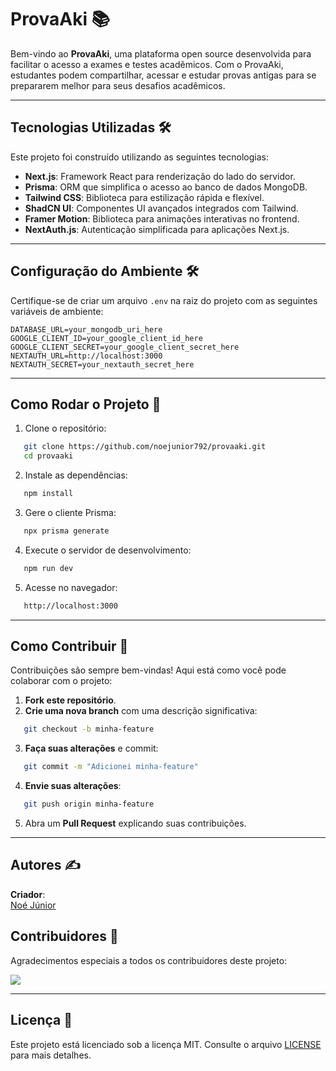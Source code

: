 # ProvaAki 📚

Bem-vindo ao **ProvaAki**, uma plataforma open source desenvolvida para facilitar o acesso a exames e testes acadêmicos. Com o ProvaAki, estudantes podem compartilhar, acessar e estudar provas antigas para se prepararem melhor para seus desafios acadêmicos.

---

## Tecnologias Utilizadas 🛠️

Este projeto foi construído utilizando as seguintes tecnologias:

- **Next.js**: Framework React para renderização do lado do servidor.
- **Prisma**: ORM que simplifica o acesso ao banco de dados MongoDB.
- **Tailwind CSS**: Biblioteca para estilização rápida e flexível.
- **ShadCN UI**: Componentes UI avançados integrados com Tailwind.
- **Framer Motion**: Biblioteca para animações interativas no frontend.
- **NextAuth.js**: Autenticação simplificada para aplicações Next.js.

---

## Configuração do Ambiente 🛠️

Certifique-se de criar um arquivo `.env` na raiz do projeto com as seguintes variáveis de ambiente:

```env
DATABASE_URL=your_mongodb_uri_here
GOOGLE_CLIENT_ID=your_google_client_id_here
GOOGLE_CLIENT_SECRET=your_google_client_secret_here
NEXTAUTH_URL=http://localhost:3000
NEXTAUTH_SECRET=your_nextauth_secret_here
```

---

## Como Rodar o Projeto 🚀

1. Clone o repositório:

```bash
   git clone https://github.com/noejunior792/provaaki.git
   cd provaaki
```

2. Instale as dependências:

```bash
   npm install
```

3. Gere o cliente Prisma:

```bash
   npx prisma generate
```

4. Execute o servidor de desenvolvimento:

```bash
   npm run dev
```

5. Acesse no navegador:

```bash
   http://localhost:3000
```

---

## Como Contribuir 🤝

Contribuições são sempre bem-vindas! Aqui está como você pode colaborar com o projeto:

1. **Fork este repositório**.
2. **Crie uma nova branch** com uma descrição significativa:

```bash
   git checkout -b minha-feature
```

3. **Faça suas alterações** e commit:

```bash
   git commit -m "Adicionei minha-feature"
```

4. **Envie suas alterações**:

```bash
   git push origin minha-feature
```

5. Abra um **Pull Request** explicando suas contribuições.

---

## Autores ✍️

**Criador**:  
[Noé Júnior](https://github.com/noejunior792)

## Contribuidores 🌟

Agradecimentos especiais a todos os contribuidores deste projeto:

<a href="https://github.com/noejunior792/provaaki/graphs/contributors">
  <img src="https://contrib.rocks/image?repo=noejunior792/provaaki" />
</a>

---

## Licença 📜

Este projeto está licenciado sob a licença MIT. Consulte o arquivo [LICENSE](LICENSE) para mais detalhes.
